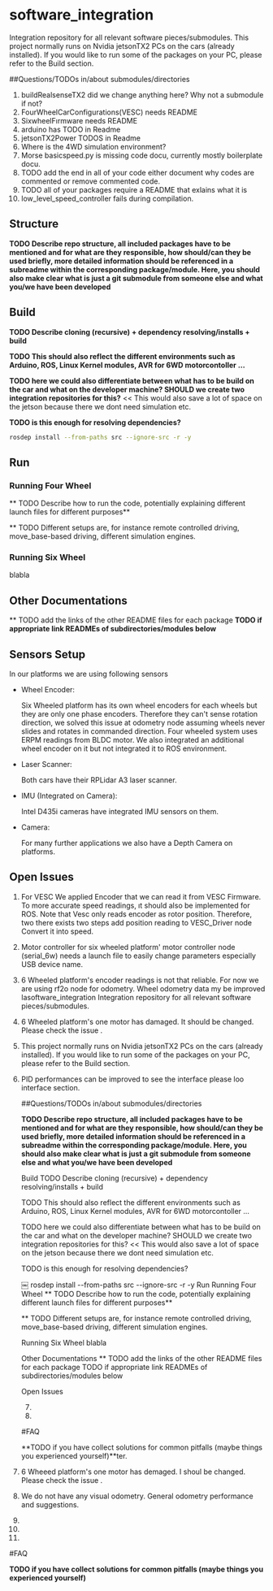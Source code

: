 # software_integration

Integration repository for all relevant software pieces/submodules.
This project normally runs on Nvidia jetsonTX2 PCs on the cars (already installed).
If you would like to run some of the packages on your PC, please refer to the Build section.


##Questions/TODOs in/about submodules/directories

1. buildRealsenseTX2 did we change anything here? Why not a submodule if not?
2. FourWheelCarConfigurations(VESC) needs README
3. SixwheelFırmware needs README
4. arduino has TODO in Readme
5. jetsonTX2Power TODOS in Readme
6. Where is the 4WD simulation environment?
7. Morse basicspeed.py is missing code docu, currently mostly boilerplate docu.
8. TODO add the end in all of your code either document why codes are commented or remove commented code.
9. TODO all of your packages require a README that exlains what it is
10. low_level_speed_controller fails during compilation.


## Structure

**TODO Describe repo structure, all included packages have to be mentioned and for what are they responsible, how should/can they be used briefly, more detailed information should be referenced in a subreadme within the corresponding package/module. Here, you should also make clear what is just a git submodule from someone else and what you/we have been developed**


## Build

**TODO Describe cloning (recursive) + dependency resolving/installs + build**

**TODO This should also reflect the different environments such as Arduino, ROS, Linux Kernel modules, AVR for 6WD motorcontoller ...**

**TODO here we could also differentiate between what has to be build on the car and what on the developer machine? SHOULD we create two integration repositories for this?** << This would also save a lot of space on the jetson because there we dont need simulation etc.

**TODO is this enough for resolving dependencies?**

```bash
rosdep install --from-paths src --ignore-src -r -y
```

## Run

### Running Four Wheel
** TODO Describe how to run the code, potentially explaining different launch files for different purposes**

** TODO Different setups are, for instance remote controlled driving, move_base-based driving, different simulation engines.

### Running Six Wheel
blabla


## Other Documentations

** TODO add the links of the other README files for each package
**TODO if appropriate link READMEs of subdirectories/modules below**


## Sensors Setup

In our platforms we are using following sensors

- Wheel Encoder:

  Six Wheeled platform has its own wheel encoders for each wheels but they are only one phase encoders. Therefore they can't sense rotation direction, we solved this issue at odometry node assuming wheels never slides and rotates in commanded direction. Four wheeled system uses ERPM readings from BLDC motor. We also integrated an additional wheel encoder on it but not integrated it to ROS environment.

- Laser Scanner:

  Both cars have their RPLidar A3 laser scanner.

- IMU (Integrated on Camera):

  Intel D435i cameras have integrated IMU sensors on them.

- Camera:

  For  many further applications we also have a Depth Camera on  platforms.


## Open Issues
 1. For VESC We applied Encoder that we can read it from VESC Firmware. To more accurate speed readings, ıt should also be implemented for ROS. Note that Vesc only reads
 encoder as rotor position. Therefore, two there exists two steps add position reading to VESC_Driver node Convert it into speed.

 2. Motor controller for six wheeled platform' motor controller node (serial_6w) needs a launch file to easily change parameters especially USB device name.

 3. 6 Wheeled platform's encoder readings is not that reliable. For now we are using rf2o node for odometry. Wheel odometry data my be improved lasoftware_integration
     Integration repository for all relevant software pieces/submodules.
     
 4. 6 Wheeled platform's one motor has damaged. It should be changed. Please check the issue .

 5. This project normally runs on Nvidia jetsonTX2 PCs on the cars (already installed).
     If you would like to run some of the packages on your PC, please refer to the Build section.

 6. PID performances can be improved to see the interface please loo interface section.

     

     

     ##Questions/TODOs in/about submodules/directories

     **TODO Describe repo structure, all included packages have to be mentioned and for what are they responsible, how should/can they be used briefly, more detailed information should be referenced in a subreadme within the corresponding package/module. Here, you should also make clear what is just a git submodule from someone else and what you/we have been developed**

     Build
     TODO Describe cloning (recursive) + dependency resolving/installs + build

     TODO This should also reflect the different environments such as Arduino, ROS, Linux Kernel modules, AVR for 6WD motorcontoller ...

     TODO here we could also differentiate between what has to be build on the car and what on the developer machine? SHOULD we create two integration repositories for this? << This would also save a lot of space on the jetson because there we dont need simulation etc.

     TODO is this enough for resolving dependencies?

     ￼
     rosdep install --from-paths src --ignore-src -r -y
     Run
     Running Four Wheel
     ** TODO Describe how to run the code, potentially explaining different launch files for different purposes**

     ** TODO Different setups are, for instance remote controlled driving, move_base-based driving, different simulation engines.

     Running Six Wheel
     blabla

     Other Documentations
     ** TODO add the links of the other README files for each package
     TODO if appropriate link READMEs of subdirectories/modules below

     

     

     Open Issues

      7.

      8.

     #FAQ

     **TODO if you have collect solutions for common pitfalls (maybe things you experienced yourself)**ter.

 7. 6 Wheeed platform's one motor has demaged. I shoul be changed. Please check the issue .

 8. We do not have any visual odometry. General odometry performance and suggestions.

 9. 

 7.

 8.

#FAQ

**TODO if you have collect solutions for common pitfalls (maybe things you experienced yourself)**